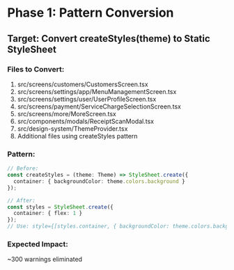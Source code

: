 # Phase 1: Pattern Conversion

## Target: Convert createStyles(theme) to Static StyleSheet

### Files to Convert:
1. src/screens/customers/CustomersScreen.tsx
2. src/screens/settings/app/MenuManagementScreen.tsx  
3. src/screens/settings/user/UserProfileScreen.tsx
4. src/screens/payment/ServiceChargeSelectionScreen.tsx
5. src/screens/more/MoreScreen.tsx
6. src/components/modals/ReceiptScanModal.tsx
7. src/design-system/ThemeProvider.tsx
8. Additional files using createStyles pattern

### Pattern:
```typescript
// Before:
const createStyles = (theme: Theme) => StyleSheet.create({
  container: { backgroundColor: theme.colors.background }
});

// After:
const styles = StyleSheet.create({
  container: { flex: 1 }
});
// Use: style={[styles.container, { backgroundColor: theme.colors.background }]}
```

### Expected Impact:
~300 warnings eliminated
